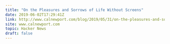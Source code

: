 ```yaml
---
title: "On the Pleasures and Sorrows of Life Without Screens"
date: 2019-06-02T17:29:41Z
link: http://www.calnewport.com/blog/2019/05/31/on-the-pleasures-and-sorrows-of-life-without-screens/?utm_medium=RSS&utm_source=hune
site: www.calnewport.com
topic: Hacker News
draft: false
---
```

